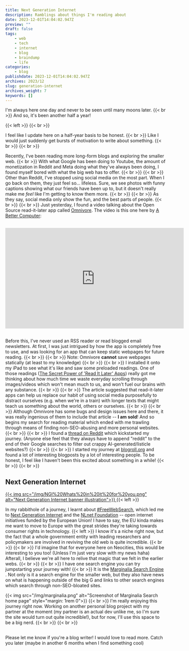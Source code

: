 ```yaml
---
title: Next Generation Internet
description: Ramblings about things I'm reading about
date: 2023-12-01T14:04:02.947Z
preview: ""
draft: false
tags:
    - web
    - tech
    - internet
    - blog
    - braindump
    - life
categories:
    - blog
publishdate: 2023-12-01T14:04:02.947Z
archives: 2023/12
slug: generation-internet
archives_weight: 7
keywords: []
---
```


I'm always here one day and never to be seen until many moons later.
{{< br >}}
And so, it's been another half a year!

{{< left >}}
{{< br >}}

I feel like I update here on a half-year basis to be honest.
{{< br >}}
Like I would just suddenly get bursts of motivation to write about something.
{{< br >}}
{{< br >}}

Recently, I've been reading more long-form blogs and exploring the smaller web. 
{{< br >}}
With what Google has been doing to Youtube, the amount of monetization in Reddit and Meta doing what they've always been doing, I found myself bored with what the big web has to offer.
{{< br >}}
{{< br >}}
Other than Reddit, I've stopped using social media on the most part. When I go back on them, they just feel so... lifeless. Sure, we see photos with funny captions showing what our friends have been up to, but it doesn't really make me *feel* like I'm getting to know them more.
{{< br >}}
{{< br >}}
As they say, social media only show the fun, and the best parts of people.
{{< br >}}
{{< br >}}
Just yesterday, I found a video talking about the Open Source read-it-later app called <a href='Omnivore'>Omnivore</a>. The video is this one here by <a href='https://www.youtube.com/@ABetterComputer'>A Better Computer</a>:

<!-- FM:Snippet:Start data:{"id":"View more","fields":[]} -->
<!--more-->
<!-- FM:Snippet:End -->

<iframe width="560" height="315" src="https://www.youtube.com/embed/JyfBZwIuOsY?si=5pL8j9pPAIH_CJfL" title="YouTube video player" frameborder="0" allow="accelerometer; autoplay; clipboard-write; encrypted-media; gyroscope; picture-in-picture; web-share" allowfullscreen style='margin: 1rem 0'></iframe>

Before this, I've never used an RSS reader or read blogged email newsletters. At first, I was just intrigued by how the app is completely free to use, and was looking for an app that can keep static webpages for future reading.
{{< br >}}
{{< br >}}
Note: Omnivore **cannot** save webpages statically (at least to my knowledge)
{{< br >}}
{{< br >}}
I installed it onto my iPad to see what it's like and saw some preloaded readings. One of those readings (<a href='https://fortelabs.com/blog/the-secret-power-of-read-it-later-apps'>The Secret Power of 'Read It Later' Apps</a>) really got me thinking about how much time we waste everyday scrolling through images/videos which won't mean much to us, and won't fuel our brains with any substance.
{{< br >}}
{{< br >}}
The article suggested that read-it-later apps can help us replace our habit of using social media purposefully to distract ourselves (e.g. when we're in a train) with longer texts that might teach us something about the world, others or ourselves.
{{< br >}}
{{< br >}}
Although Omnivore has some bugs and design issues here and there, it was really ingenious of them to include that article -- <b>I am sold</b>! And so begins my search for reading material which ended with me trawling through means of finding non-SEO-abusing and more personal websites.
{{< br >}}
{{< br >}}
I found a <a href='https://www.reddit.com/r/Blogging/comments/v5cbve/how_to_find_personal_noncommercial_diarylike_blogs/'>thread on Reddit</a> which kickstarted my journey. (Anyone else feel that they always have to append "reddit" to the end of their Google searches to filter out crappy AI-generated/listicle websites?)
{{< br >}}
{{< br >}}
I started my journey at <a href='https://blogroll.org'>blogroll.org</a> and found a lot of interesting blogposts by a lot of interesting people. To be honest, I feel like I haven't been this excited about something in a while!
{{< br >}}
{{< br >}}

<h2> Next Generation Internet</h2>
<a href='https://www.ngi.eu/'>{{< img src="/img/NGI%20Whats%20in%20it%20for%20you.png" alt="Next Generation Internet banner illustration">}}  </a>
{{< left >}}

In my rabbithole of a journey, I learnt about <a href="https://freewebsearch.org">#FreeWebSearch</a>, which led me to <a href="https://www.ngi.eu/">Next Generation Internet</a> and the <a href='https://nlnet.nl/'>NLnet Foundation</a> -- open internet initiatives funded by the European Union! I have to say, the EU kinda makes me want to move to Europe with the great strides they're taking towards consumer rights in technology.
{{< left >}}
I know it's a niche right now, but the fact that a whole government entity with leading researchers and policymakers are involved in reviving the old web is quite incredible.
{{< br >}}
{{< br >}}
I'd imagine that for everyone here on Neocities, this would be interesting to you too! (Unless I'm just very slow with my news haha) Afterall, I believe we're all here to relive that magic that we felt in the earlier webs.
{{< br >}}
{{< br >}}
I have one search engine you can try jumpstarting your journey with!
{{< br >}}
It is the <a href='https://search.marginalia.nu/'> Marginalia Search Engine </a>. Not only is it a search engine for the smaller web, but they also have news on what is happening outside of the big G and links to other search engines which search through non-SEO-bloated sites.

{{< img src="/img/marginalia.png" alt="Screenshot of Marginalia Search home page" style="margin: 1rem 0">}} 
{{< br >}}
I'm really enjoying this journey right now. Working on another personal blog project with my partner at the moment (my partner is an actual dev unlike me, so I'm sure the site would turn out quite incredible!), but for now, I'll use this space to be a big nerd.
{{< br >}}
{{< br >}}

<h2></h2>

Please let me know if you're a blog writer! I would love to read more. Catch you later (maybe in another 6 months when I find something cool)